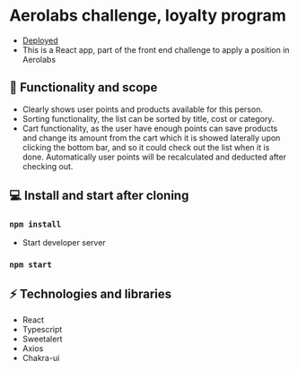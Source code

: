 # Aerolabs challenge, loyalty program 
* [Deployed](https://aerolabs-challenge.vercel.app/) 
* This is a React app, part of the front end challenge to apply a position in Aerolabs

## 🎯 Functionality and scope

* Clearly shows user points and products available for this person.
* Sorting functionality, the list can be sorted by title, cost or category.
* Cart functionality, as the user have enough points can save products and change its amount from the cart which it is showed laterally upon clicking the bottom bar, and so it could check out the list when it is done. Automatically user points will be recalculated and deducted after checking out.


## 💻 Install and start after cloning

### `npm install`

* Start developer server  

### `npm start`

## ⚡ Technologies and libraries
* React
* Typescript
* Sweetalert
* Axios
* Chakra-ui
